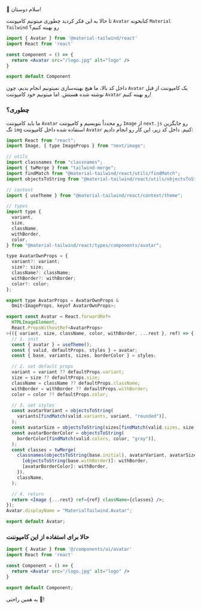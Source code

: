 👋 سلام دوستان! 

تا حالا به این فکر کردید چطوری میتونیم کامپوننت `Avatar` کتابخونه `Material Tailwind` رو بهینه کنیم؟

```jsx
import { Avatar } from '@material-tailwind/react'
import React from 'react'

const Component = () => {
  return <Avatar src="/logo.jpg" alt="logo" />
}

export default Component
```

داخل کد بالا، ما هیچ بهینه‌سازی نمیتونیم انجام بدیم، چون `Avatar` یک کامپوننت از قبل نوشته شده هستش. اما میتونیم خود کامپوننت `Avatar` رو بهینه کنیم!

### چطوری؟

ما باید کامپوننت `Avatar` رو مجدداً بنویسیم و کامپوننت `Image` از `next.js` رو جایگزین تگ `img` استفاده شده داخل کامپوننت `Avatar` کنیم. داخل کد زیر، این کار رو انجام دادیم:

```jsx
import React from "react";
import Image, { type ImageProps } from "next/image";

// utils
import classnames from "classnames";
import { twMerge } from "tailwind-merge";
import findMatch from "@material-tailwind/react/utils/findMatch";
import objectsToString from "@material-tailwind/react/utils/objectsToString";

// context
import { useTheme } from "@material-tailwind/react/context/theme";

// types
import type {
  variant,
  size,
  className,
  withBorder,
  color,
} from "@material-tailwind/react/types/components/avatar";

type AvatarOwnProps = {
  variant?: variant;
  size?: size;
  className?: className;
  withBorder?: withBorder;
  color?: color;
};

export type AvatarProps = AvatarOwnProps &
  Omit<ImageProps, keyof AvatarOwnProps>;

export const Avatar = React.forwardRef<
  HTMLImageElement,
  React.PropsWithoutRef<AvatarProps>
>(({ variant, size, className, color, withBorder, ...rest }, ref) => {
  // 1. init
  const { avatar } = useTheme();
  const { valid, defaultProps, styles } = avatar;
  const { base, variants, sizes, borderColor } = styles;

  // 2. set default props
  variant = variant ?? defaultProps.variant;
  size = size ?? defaultProps.size;
  className = className ?? defaultProps.className;
  withBorder = withBorder ?? defaultProps.withBorder;
  color = color ?? defaultProps.color;

  // 3. set styles
  const avatarVariant = objectsToString(
    variants[findMatch(valid.variants, variant, "rounded")],
  );
  const avatarSize = objectsToString(sizes[findMatch(valid.sizes, size, "md")]);
  const avatarBorderColor = objectsToString(
    borderColor[findMatch(valid.colors, color, "gray")],
  );
  const classes = twMerge(
    classnames(objectsToString(base.initial), avatarVariant, avatarSize, {
      [objectsToString(base.withBorder)]: withBorder,
      [avatarBorderColor]: withBorder,
    }),
    className,
  );

  // 4. return
  return <Image {...rest} ref={ref} className={classes} />;
});
Avatar.displayName = "MaterialTailwind.Avatar";

export default Avatar;
```

### حالا برای استفاده از این کامپوننت

```jsx
import { Avatar } from '@/components/ui/avatar'
import React from 'react'

const Component = () => {
  return <Avatar src="/logo.jpg" alt="logo" />
}

export default Component;
```

به همین راحتی 🍰!
